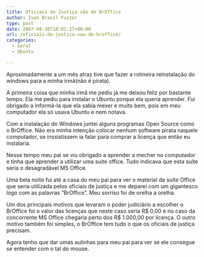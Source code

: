 ```yaml
---
title: Oficiais de Justiça vão de BrOffice
author: Ivan Brasil Fuzzer
type: post
date: 2007-08-30T18:01:27+00:00
url: /oficiais-de-justica-vao-de-broffice/
categories:
  - Geral
  - Ubuntu

---
```

Aproximadamente a um mês atraz tive que fazer a rotineira reinstalação do windows para a minha irmã(não é pirata). 

A primeira coisa que minha irmã me pediu já me deixou feliz por bastante tempo. Ela me pediu para instalar o Ubuntu porque ela queria aprender. Fui obrigado a informá-la que ela sabia mexer e muito bem, pois em meu computador ela só usava Ubuntu e nem notava.

Com a instalação do Windows juntei alguns programas Open Source como o BrOffice. Não era minha intenção colocar nenhum software pirata naquele computador, se inssistissem ia falar para comprar a licença que então eu instalaria.

Nesse tempo meu pai se viu obrigado a aprender a mecher no computador e tinha que aprender a utilizar uma suíte office. Tudo indicava que esta suíte seria o desagradável MS Office.

Uma bela noite fui até a casa do meu pai para ver o material da suíte Office que seria utilizada pelos oficiais de justiça e me deparei com um gigantesco logo com as palavras &#8220;BrOffice&#8221;. Meu sorriso foi de orelha a orelha.

Um dos principais motivos que levaram o poder judiciário a escolher o BrOffice foi o valor das licenças que neste caso seria R$ 0,00 e no caso da concorrente MS Office chegaria perto dos R$ 1.000,00 por licença. O outro motivo também foi simples, o BrOffice tem tudo o que os oficiais de justiça precisam.

Agora tenho que dar umas aulinhas para meu pai para ver se ele consegue se entender com o tal do mouse.